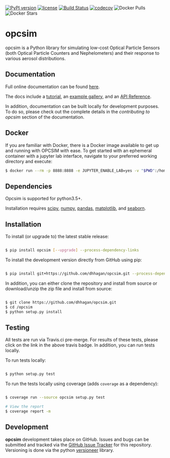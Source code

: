 [![PyPI version](https://badge.fury.io/py/opcsim.svg)](https://badge.fury.io/py/opcsim)
[![license](https://img.shields.io/github/license/mashape/apistatus.svg)](https://github.com/dhhagan/opcsim/blob/master/LICENSE)
[![Build Status](https://travis-ci.org/dhhagan/opcsim.svg?branch=master)](https://travis-ci.org/dhhagan/opcsim)
[![codecov](https://codecov.io/gh/dhhagan/opcsim/branch/master/graph/badge.svg)](https://codecov.io/gh/dhhagan/opcsim)
![Docker Pulls](https://img.shields.io/docker/pulls/dhhagan/opcsim)
![Docker Stars](https://img.shields.io/docker/stars/dhhagan/opcsim)

# opcsim

opcsim is a Python library for simulating low-cost Optical Particle Sensors (both Optical Particle Counters and Nephelometers) and
their response to various aerosol distributions.

## Documentation

Full online documentation can be found [here][1].

The docs include a [tutorial][2], an [example gallery][3], and an [API Reference][4].

In addition, documentation can be built locally for development purposes. To do so, please check out the complete details in the *contributing to opcsim* section of the documentation.

## Docker

If you are familiar with Docker, there is a Docker image available to get up and running with OPCSIM with ease. To get started 
with an ephemeral container with a jupyter lab interface, navigate to your preferred working directory and execute:

```sh
$ docker run --rm -p 8888:8888 -e JUPYTER_ENABLE_LAB=yes -v "$PWD":/home/joyvan/work dhhagan/opcsim:latest
```


## Dependencies

Opcsim is supported for python3.5+.

Installation requires [scipy][5], [numpy][6], [pandas][7], [matplotlib][8],
and [seaborn][9].


## Installation

To install (or upgrade to) the latest stable release:

```sh

$ pip install opcsim [--upgrade] --process-dependency-links
```

To install the development version directly from GitHub using pip:

```sh

$ pip install git+https://github.com/dhhagan/opcsim.git --process-dependency-links
```

In addition, you can either clone the repository and install from source or download/unzip the zip file and install from source:

```sh

$ git clone https://github.com/dhhagan/opcsim.git
$ cd /opcsim
$ python setup.py install
```

## Testing

All tests are run via Travis.ci pre-merge. For results of these tests, please click on the link in the above travis badge. In addition, you can run tests locally.

To run tests locally:

```sh

$ python setup.py test
```

To run the tests locally using coverage (adds `coverage` as a dependency):

```sh

$ coverage run --source opcsim setup.py test

# View the report
$ coverage report -m
```


## Development

**opcsim** development takes place on GitHub. Issues and bugs can be submitted and tracked via the [GitHub Issue Tracker][10] for this repository. Versioning is done via the python [versioneer][11] library.


[1]: https://dhhagan.github.io/opcsim/
[2]: https://dhhagan.github.io/opcsim/tutorial.html
[3]: https://dhhagan.github.io/opcsim/examples/index.html
[4]: https://dhhagan.github.io/opcsim/api.html
[5]: https://www.scipy.org/
[6]: http://www.numpy.org/
[7]: http://pandas.pydata.org/
[8]: http://matplotlib.org/
[9]: https://seaborn.pydata.org/
[10]: https://github.com/dhhagan/opcsim/issues
[11]: https://github.com/warner/python-versioneer
